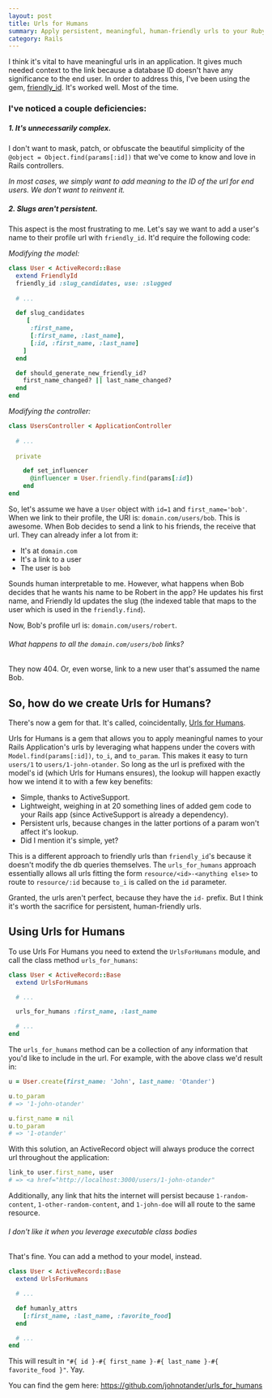 ```yaml
---
layout: post
title: Urls for Humans
summary: Apply persistent, meaningful, human-friendly urls to your Ruby on Rails app without any extra cruft.
category: Rails
---
```


I think it's vital to have meaningful urls in an application. It gives much needed context to the link because a database ID doesn't have any significance to the end user. In order to address this, I've been using the gem, [friendly_id](https://github.com/norman/friendly_id). It's worked well. Most of the time.

### I've noticed a couple deficiencies:

##### 1. It's unnecessarily complex.

I don't want to mask, patch, or obfuscate the beautiful simplicity of the `@object = Object.find(params[:id])` that we've come to know and love in Rails controllers.

_In most cases, we simply want to add meaning to the ID of the url for end users. We don't want to reinvent it._

##### 2. Slugs aren't persistent.

This aspect is the most frustrating to me. Let's say we want to add a user's name to their profile url with `friendly_id`. It'd require the following code:

_Modifying the model:_

```ruby
class User < ActiveRecord::Base
  extend FriendlyId
  friendly_id :slug_candidates, use: :slugged
  
  # ...

  def slug_candidates
     [
      :first_name,
      [:first_name, :last_name],
      [:id, :first_name, :last_name]
    ]
  end

  def should_generate_new_friendly_id?
    first_name_changed? || last_name_changed?
  end
end
```

_Modifying the controller:_

```ruby
class UsersController < ApplicationController
 
  # ...
 
  private

    def set_influencer
      @influencer = User.friendly.find(params[:id])
    end
end
```

So, let's assume we have a `User` object with `id=1` and `first_name='bob'`. When we link to their profile, the URI is: `domain.com/users/bob`. This is awesome. When Bob decides to send a link to his friends, the receive that url. They can already infer a lot from it:

* It's at `domain.com`
* It's a link to a user
* The user is `bob`

Sounds human interpretable to me. However, what happens when Bob decides that he wants his name to be Robert in the app? He updates his first name, and Friendly Id updates the slug (the indexed table that maps to the user which is used in the `friendly.find`).

Now, Bob's profile url is: `domain.com/users/robert`.

###### What happens to all the `domain.com/users/bob` links?

They now 404. Or, even worse, link to a new user that's assumed the name Bob.

## So, how do we create Urls for Humans?

There's now a gem for that. It's called, coincidentally, [Urls for Humans](https://github.com/johnotander/urls_for_humans).

Urls for Humans is a gem that allows you to apply meaningful names to your Rails Application's urls by leveraging what happens under the covers with `Model.find(params[:id])`, `to_i`, and `to_param`. This makes it easy to turn `users/1` to `users/1-john-otander`. So long as the url is prefixed with the model's id (which Urls for Humans ensures), the lookup will happen exactly how we intend it to with a few key benefits:

* Simple, thanks to ActiveSupport.
* Lightweight, weighing in at 20 something lines of added gem code to your Rails app (since ActiveSupport is already a dependency).
* Persistent urls, because changes in the latter portions of a param won't affect it's lookup.
* Did I mention it's simple, yet?

This is a different approach to friendly urls than `friendly_id`'s because it doesn't modify the db queries themselves. The `urls_for_humans` approach essentially allows all urls fitting the form `resource/<id>-<anything else>` to route to `resource/:id` because `to_i` is called on the `id` parameter.

Granted, the urls aren't perfect, because they have the `id-` prefix. But I think it's worth the sacrifice for persistent, human-friendly urls.

## Using Urls for Humans

To use Urls For Humans you need to extend the `UrlsForHumans` module, and call the class method `urls_for_humans`:

```ruby
class User < ActiveRecord::Base
  extend UrlsForHumans

  # ...

  urls_for_humans :first_name, :last_name

  # ...
end
```

The `urls_for_humans` method can be a collection of any information that you'd like to include in the url. For example, with the above class we'd result in:

```ruby
u = User.create(first_name: 'John', last_name: 'Otander')

u.to_param
# => '1-john-otander'

u.first_name = nil
u.to_param
# => '1-otander'
```

With this solution, an ActiveRecord object will always produce the correct url throughout the application:

```ruby
link_to user.first_name, user
# => <a href="http://localhost:3000/users/1-john-otander"
```

Additionally, any link that hits the internet will persist because `1-random-content`, `1-other-random-content`, and `1-john-doe` will all route to the same resource.

###### I don't like it when you leverage executable class bodies

That's fine. You can add a method to your model, instead.

```ruby
class User < ActiveRecord::Base
  extend UrlsForHumans

  # ...

  def humanly_attrs
    [:first_name, :last_name, :favorite_food]
  end

  # ...
end
```

This will result in `"#{ id }-#{ first_name }-#{ last_name }-#{ favorite_food }"`. Yay.

You can find the gem here: <https://github.com/johnotander/urls_for_humans>